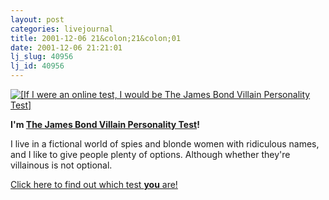 ```yaml
---
layout: post
categories: livejournal
title: 2001-12-06 21&colon;21&colon;01
date: 2001-12-06 21:21:01
lj_slug: 40956
lj_id: 40956
---
```

[![\[If I were an online test, I would be The James Bond Villain Personality Test\]](http://homepage.ntlworld.com/paulspeller/onlinetest/bond.gif)](http://homepage.ntlworld.com/paulspeller/onlinetest/)



**I'm [The James Bond Villain Personality Test](http://www.physics.usyd.edu.au/~mar/villain.html "Click to take the test that I am" )!**



I live in a fictional world of spies and blonde women with ridiculous names, and I like to give people plenty of options. Although whether they're villainous is not optional.



[Click here to find out which test **you** are!](http://homepage.ntlworld.com/paulspeller/onlinetest/)
